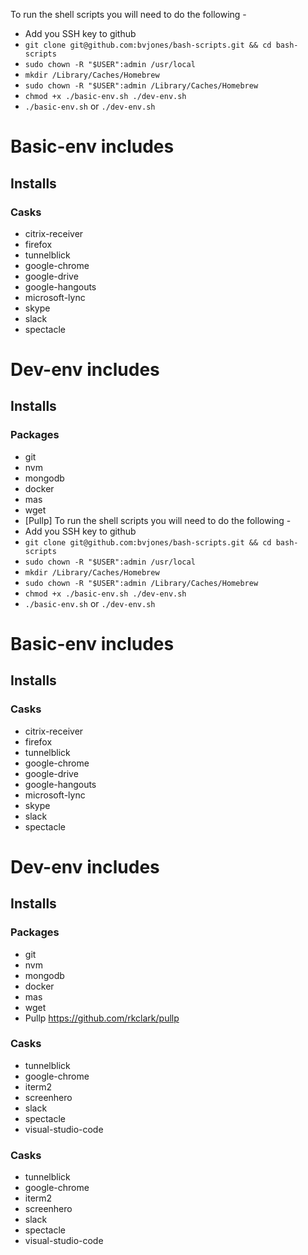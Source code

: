 To run the shell scripts you will need to do the following -
- Add you SSH key to github
- `git clone git@github.com:bvjones/bash-scripts.git && cd bash-scripts`
- `sudo chown -R "$USER":admin /usr/local`
- `mkdir /Library/Caches/Homebrew`
- `sudo chown -R "$USER":admin /Library/Caches/Homebrew`
- `chmod +x ./basic-env.sh ./dev-env.sh`
- `./basic-env.sh` or `./dev-env.sh`

# Basic-env includes

## Installs
### Casks
- citrix-receiver 
- firefox
- tunnelblick
- google-chrome
- google-drive
- google-hangouts
- microsoft-lync
- skype
- slack
- spectacle

# Dev-env includes

## Installs
### Packages
- git
- nvm
- mongodb
- docker
- mas
- wget
- [Pullp] To run the shell scripts you will need to do the following -
- Add you SSH key to github
- `git clone git@github.com:bvjones/bash-scripts.git && cd bash-scripts`
- `sudo chown -R "$USER":admin /usr/local`
- `mkdir /Library/Caches/Homebrew`
- `sudo chown -R "$USER":admin /Library/Caches/Homebrew`
- `chmod +x ./basic-env.sh ./dev-env.sh`
- `./basic-env.sh` or `./dev-env.sh`

# Basic-env includes

## Installs
### Casks
- citrix-receiver 
- firefox
- tunnelblick
- google-chrome
- google-drive
- google-hangouts
- microsoft-lync
- skype
- slack
- spectacle

# Dev-env includes

## Installs
### Packages
- git
- nvm
- mongodb
- docker
- mas
- wget
- Pullp https://github.com/rkclark/pullp

### Casks
- tunnelblick
- google-chrome
- iterm2
- screenhero
- slack
- spectacle
- visual-studio-code


### Casks
- tunnelblick
- google-chrome
- iterm2
- screenhero
- slack
- spectacle
- visual-studio-code
